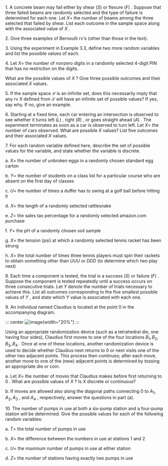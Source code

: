 
1\. A concrete beam may fail either by shear $\left( S\right)$ or
flexure $\left( F\right)$ . Suppose that three failed beams are randomly
selected and the type of failure is determined for each one. Let $X =$
the number of beams among the three selected that failed by shear. List
each outcome in the sample space along with the associated value of $X$
.

2\. Give three examples of Bernoulli rv's (other than those in the
text).

3\. Using the experiment in Example 3.3, define two more random
variables and list the possible values of each.

4\. Let $X =$ the number of nonzero digits in a randomly selected
4-digit PIN that has no restriction on the digits.

What are the possible values of $X$ ? Give three possible outcomes and
their associated $X$ values.

5\. If the sample space $\mathcal{S}$ is an infinite set, does this
necessarily imply that any rv $X$ defined from $\mathcal{S}$ will have
an infinite set of possible values? If yes, say why. If no, give an
example.

6\. Starting at a fixed time, each car entering an intersection is
observed to see whether it turns left $\left( L\right)$ , right
$\left( R\right)$ , or goes straight ahead $\left( A\right)$ . The
experiment terminates as soon as a car is observed to turn left. Let
$X =$ the number of cars observed. What are possible $X$ values? List
five outcomes and their associated $X$ values.

7\. For each random variable defined here, describe the set of possible
values for the variable, and state whether the variable is discrete.

a\. $X =$ the number of unbroken eggs in a randomly chosen standard egg
carton

b\. $Y =$ the number of students on a class list for a particular course
who are absent on the first day of classes

c\. $U =$ the number of times a duffer has to swing at a golf ball
before hitting it

d\. $X =$ the length of a randomly selected rattlesnake

e\. $Z =$ the sales tax percentage for a randomly selected amazon.com
purchase

f\. $Y =$ the $\mathrm{{pH}}$ of a randomly chosen soil sample

g\. $X =$ the tension (psi) at which a randomly selected tennis racket
has been strung

h\. $X =$ the total number of times three tennis players must spin their
rackets to obtain something other than ${UUU}$ or ${DDD}$ (to determine
which two play next)

8\. Each time a component is tested, the trial is a success
$\left( S\right)$ or failure $\left( F\right)$ . Suppose the component
is tested repeatedly until a success occurs on three consecutive trials.
Let $Y$ denote the number of trials necessary to achieve this. List all
outcomes corresponding to the five smallest possible values of $Y$ , and
state which $Y$ value is associated with each one.

9\. An individual named Claudius is located at the point 0 in the
accompanying diagram.

::: center
![image](images/019165cb-e657-75f5-b964-f15ddb80567f_5_649683.jpg){width="20%"}
:::

Using an appropriate randomization device (such as a tetrahedral die,
one having four sides), Claudius first moves to one of the four
locations ${B}_{1},{B}_{2},{B}_{3},{B}_{4}$ . Once at one of these
locations, another randomization device is used to decide whether
Claudius next returns to 0 or next visits one of the other two adjacent
points. This process then continues; after each move, another move to
one of the (new) adjacent points is determined by tossing an appropriate
die or coin.

a\. Let $X =$ the number of moves that Claudius makes before first
returning to 0 . What are possible values of $X$ ? Is $X$ discrete or
continuous?

b\. If moves are allowed also along the diagonal paths connecting 0 to
${A}_{1},{A}_{2},{A}_{3}$ , and ${A}_{4}$ , respectively, answer the
questions in part (a).

10\. The number of pumps in use at both a six-pump station and a
four-pump station will be determined. Give the possible values for each
of the following random variables:

a\. $T =$ the total number of pumps in use

b\. $X =$ the difference between the numbers in use at stations 1 and 2

c\. $U =$ the maximum number of pumps in use at either station

d\. $Z =$ the number of stations having exactly two pumps in use